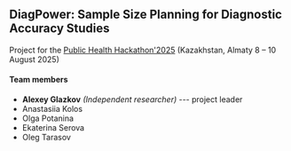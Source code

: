 ## DiagPower: Sample Size Planning for Diagnostic Accuracy Studies

Project for the [Public Health Hackathon'2025](https://bioinf.institute/hack2025) \(Kazakhstan, Almaty 8 – 10 August 2025\)  

#### Team members  
 - **Alexey Glazkov** *(Independent researcher)* --- project leader
 - Anastasiia Kolos
 - Olga Potanina
 - Ekaterina Serova
 - Oleg Tarasov


